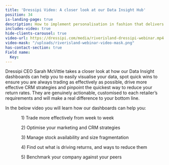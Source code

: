 ```yaml
---
title: 'Dressipi Video: A closer look at our Data Insight Hub'
position: 34
is-landing-page: true
description: How to implement personalisation in fashion that delivers real results.
includes-video: true
hide-clients-carousel: true
video-url: https://dressipi.com/media/riverisland-dressipi-webinar.mp4
video-mask: "/uploads/riverisland-webinar-video-mask.png"
has-contact-section: true
Field name:
  Key: 
---
```


Dressipi CEO Sarah McVittie takes a closer look at how our Data Insight dashboards can help you to easily visualise your data, spot quick wins to ensure you are always trading as effectively as possible, drive more effective CRM strategies and pinpoint the quickest way to reduce your return rates. They are genuinely actionable, customised to each retailer’s requirements and will make a real difference to your bottom line.

In the below video you will learn how our dashboards can help you:

<p style="padding-left: 50px;"> 1) Trade more effectively from week to week </p>
<p style="padding-left: 50px;"> 2) Optimise your marketing and CRM strategies </p>
<p style="padding-left: 50px;"> 3) Manage stock availability and size fragmentation </p>
<p style="padding-left: 50px;"> 4) Find out what is driving returns, and ways to reduce them </p>
<p style="padding-left: 50px;"> 5) Benchmark your company against your peers </p>
